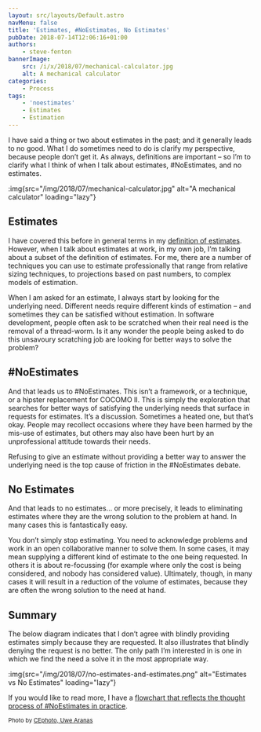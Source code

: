 ```yaml
---
layout: src/layouts/Default.astro
navMenu: false
title: 'Estimates, #NoEstimates, No Estimates'
pubDate: 2018-07-14T12:06:16+01:00
authors:
    - steve-fenton
bannerImage:
    src: /i/x/2018/07/mechanical-calculator.jpg
    alt: A mechanical calculator
categories:
    - Process
tags:
    - 'noestimates'
    - Estimates
    - Estimation
---
```


I have said a thing or two about estimates in the past; and it generally leads to no good. What I do sometimes need to do is clarify my perspective, because people don’t get it. As always, definitions are important – so I’m to clarify what I think of when I talk about estimates, #NoEstimates, and no estimates.

:img{src="/img/2018/07/mechanical-calculator.jpg" alt="A mechanical calculator" loading="lazy"}

## Estimates

I have covered this before in general terms in my [definition of estimates](/2014/06/definition-of-estimates/). However, when I talk about estimates at work, in my own job, I’m talking about a subset of the definition of estimates. For me, there are a number of techniques you can use to estimate professionally that range from relative sizing techniques, to projections based on past numbers, to complex models of estimation.

When I am asked for an estimate, I always start by looking for the underlying need. Different needs require different kinds of estimation – and sometimes they can be satisfied without estimation. In software development, people often ask to be scratched when their real need is the removal of a thread-worm. Is it any wonder the people being asked to do this unsavoury scratching job are looking for better ways to solve the problem?

## \#NoEstimates

And that leads us to #NoEstimates. This isn’t a framework, or a technique, or a hipster replacement for COCOMO II. This is simply the exploration that searches for better ways of satisfying the underlying needs that surface in requests for estimates. It’s a discussion. Sometimes a heated one, but that’s okay. People may recollect occasions where they have been harmed by the mis-use of estimates, but others may also have been hurt by an unprofessional attitude towards their needs.

Refusing to give an estimate without providing a better way to answer the underlying need is the top cause of friction in the #NoEstimates debate.

## No Estimates

And that leads to no estimates… or more precisely, it leads to eliminating estimates where they are the wrong solution to the problem at hand. In many cases this is fantastically easy.

You don’t simply stop estimating. You need to acknowledge problems and work in an open collaborative manner to solve them. In some cases, it may mean supplying a different kind of estimate to the one being requested. In others it is about re-focussing (for example where only the cost is being considered, and nobody has considered value). Ultimately, though, in many cases it will result in a reduction of the volume of estimates, because they are often the wrong solution to the need at hand.

## Summary

The below diagram indicates that I don’t agree with blindly providing estimates simply because they are requested. It also illustrates that blindly denying the request is no better. The only path I’m interested in is one in which we find the need a solve it in the most appropriate way.

:img{src="/img/2018/07/no-estimates-and-estimates.png" alt="Estimates vs No Estimates" loading="lazy"}

If you would like to read more, I have a [flowchart that reflects the thought process of #NoEstimates in practice](/2015/09/noestimates-in-practice/).

<small>Photo by [CEphoto, Uwe Aranas](https://commons.wikimedia.org/wiki/File:Mechanical-calculator-Brunsviga-15-01a.jpg)</small>